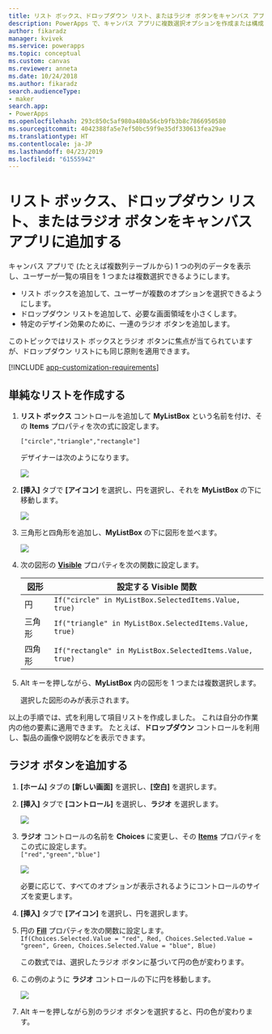 ```yaml
---
title: リスト ボックス、ドロップダウン リスト、またはラジオ ボタンをキャンバス アプリに追加する | Microsoft Docs
description: PowerApps で、キャンバス アプリに複数選択オプションを作成または構成する
author: fikaradz
manager: kvivek
ms.service: powerapps
ms.topic: conceptual
ms.custom: canvas
ms.reviewer: anneta
ms.date: 10/24/2018
ms.author: fikaradz
search.audienceType:
- maker
search.app:
- PowerApps
ms.openlocfilehash: 293c850c5af980a480a56cb9fb3b8c7866950580
ms.sourcegitcommit: 4042388fa5e7ef50bc59f9e35df330613fea29ae
ms.translationtype: HT
ms.contentlocale: ja-JP
ms.lasthandoff: 04/23/2019
ms.locfileid: "61555942"
---
```

# <a name="add-a-list-box-a-drop-down-list-or-radio-buttons-to-a-canvas-app"></a>リスト ボックス、ドロップダウン リスト、またはラジオ ボタンをキャンバス アプリに追加する

キャンバス アプリで (たとえば複数列テーブルから) 1 つの列のデータを表示し、ユーザーが一覧の項目を 1 つまたは複数選択できるようにします。

- リスト ボックスを追加して、ユーザーが複数のオプションを選択できるようにします。
- ドロップダウン リストを追加して、必要な画面領域を小さくします。
- 特定のデザイン効果のために、一連のラジオ ボタンを追加します。

このトピックではリスト ボックスとラジオ ボタンに焦点が当てられていますが、ドロップダウン リストにも同じ原則を適用できます。

[!INCLUDE [app-customization-requirements](../../includes/app-customization-requirements.md)]

## <a name="create-a-simple-list"></a>単純なリストを作成する

1. **リスト ボックス** コントロールを追加して **MyListBox** という名前を付け、その **Items** プロパティを次の式に設定します。

    ```["circle","triangle","rectangle"]```  <br/>

    デザイナーは次のようになります。

    ![][4]

4. **[挿入]** タブで **[アイコン]** を選択し、円を選択し、それを **MyListBox** の下に移動します。

    ![][5]  

5. 三角形と四角形を追加し、**MyListBox** の下に図形を並べます。

    ![][6]  

6. 次の図形の **[Visible](controls/properties-core.md)** プロパティを次の関数に設定します。  

   | 図形 | 設定する Visible 関数 |
   | --- | --- |
   | 円 |```If("circle" in MyListBox.SelectedItems.Value, true)``` |
   | 三角形 |```If("triangle" in MyListBox.SelectedItems.Value, true)``` |
   | 四角形 |```If("rectangle" in MyListBox.SelectedItems.Value, true)``` |

7. Alt キーを押しながら、**MyListBox** 内の図形を 1 つまたは複数選択します。

    選択した図形のみが表示されます。

以上の手順では、式を利用して項目リストを作成しました。 これは自分の作業内の他の要素に適用できます。 たとえば、**ドロップダウン** コントロールを利用し、製品の画像や説明などを表示できます。

## <a name="add-radio-buttons"></a>ラジオ ボタンを追加する
1. **[ホーム]** タブの **[新しい画面]** を選択し、**[空白]** を選択します。

2. **[挿入]** タブで **[コントロール]** を選択し、**ラジオ** を選択します。

    ![][10]  

3. **ラジオ** コントロールの名前を **Choices** に変更し、その **[Items](controls/properties-core.md)** プロパティをこの式に設定します。  
   ```["red","green","blue"]```  <br/>

    ![][12]  

    必要に応じて、すべてのオプションが表示されるようにコントロールのサイズを変更します。

4. **[挿入]** タブで **[アイコン]** を選択し、円を選択します。

5. 円の **[Fill](controls/properties-color-border.md)** プロパティを次の関数に設定します。  
   ```If(Choices.Selected.Value = "red", Red, Choices.Selected.Value = "green", Green, Choices.Selected.Value = "blue", Blue)```  

    この数式では、選択したラジオ ボタンに基づいて円の色が変わります。

6. この例のように **ラジオ** コントロールの下に円を移動します。

    ![][14]  

7. Alt キーを押しながら別のラジオ ボタンを選択すると、円の色が変わります。

[1]: ./media/add-list-box-drop-down-list-radio-button/preview.png
[2]: ./media/add-list-box-drop-down-list-radio-button/listbox.png
[3]: ./media/add-list-box-drop-down-list-radio-button/renamelistbox.png
[4]: ./media/add-list-box-drop-down-list-radio-button/itemslistbox.png
[5]: ./media/add-list-box-drop-down-list-radio-button/circle.png
[6]: ./media/add-list-box-drop-down-list-radio-button/allshapes.png
[10]: ./media/add-list-box-drop-down-list-radio-button/radiobutton.png
[12]: ./media/add-list-box-drop-down-list-radio-button/itemsradio.png
[14]: ./media/add-list-box-drop-down-list-radio-button/radiocircle.png
[15]: ./media/add-list-box-drop-down-list-radio-button/dropdown.png
